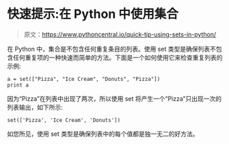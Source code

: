 # 快速提示:在 Python 中使用集合

> 原文：<https://www.pythoncentral.io/quick-tip-using-sets-in-python/>

在 Python 中，集合是不包含任何重复条目的列表。使用 set 类型是确保列表不包含任何重复项的一种快速而简单的方法。下面是一个如何使用它来检查重复列表的示例:

```
a = set(["Pizza", "Ice Cream", "Donuts", "Pizza"])
print a
```

因为“Pizza”在列表中出现了两次，所以使用 set 将产生一个“Pizza”只出现一次的列表输出，如下所示:

```
set(['Pizza', 'Ice Cream', 'Donuts'])
```

如您所见，使用 set 类型是确保列表中的每个值都是独一无二的好方法。